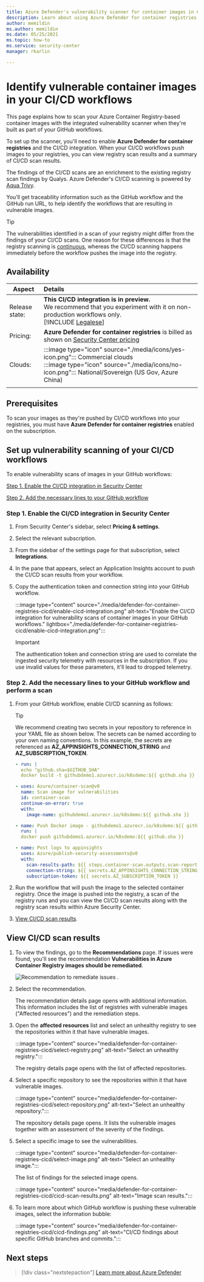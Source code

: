 ```yaml
---
title: Azure Defender's vulnerability scanner for container images in CI/CD workflows
description: Learn about using Azure Defender for container registries to scan container images in CI/CD workflows
author: memildin
ms.author: memildin
ms.date: 05/25/2021
ms.topic: how-to
ms.service: security-center
manager: rkarlin

---
```


# Identify vulnerable container images in your CI/CD workflows

This page explains how to scan your Azure Container Registry-based container images with the integrated vulnerability scanner when they're built as part of your GitHub workflows.

To set up the scanner, you'll need to enable **Azure Defender for container registries** and the CI/CD integration. When your CI/CD workflows push images to your registries, you can view registry scan results and a summary of CI/CD scan results.

The findings of the CI/CD scans are an enrichment to the existing registry scan findings by Qualys. Azure Defender's CI/CD scanning is powered by [Aqua Trivy](https://github.com/aquasecurity/trivy).

You’ll get traceability information such as the GitHub workflow and the GitHub run URL, to help identify the workflows that are resulting in vulnerable images.

> [!TIP]
> The vulnerabilities identified in a scan of your registry might differ from the findings of your CI/CD scans. One reason for these  differences is that the registry scanning is [continuous](defender-for-container-registries-introduction.md#when-are-images-scanned), whereas the CI/CD scanning happens immediately before the workflow pushes the image into the registry.

## Availability

|Aspect|Details|
|----|:----|
|Release state:| **This CI/CD integration is in preview.**<br>We recommend that you experiment with it on non-production workflows only.<br>[!INCLUDE [Legalese](../../includes/security-center-preview-legal-text.md)]|
|Pricing:|**Azure Defender for container registries** is billed as shown on [Security Center pricing](https://azure.microsoft.com/pricing/details/security-center/)|
|Clouds:|:::image type="icon" source="./media/icons/yes-icon.png"::: Commercial clouds<br>:::image type="icon" source="./media/icons/no-icon.png"::: National/Sovereign (US Gov, Azure China)|
|||

## Prerequisites

To scan your images as they're pushed by CI/CD workflows into your registries, you must have **Azure Defender for container registries** enabled on the subscription. 

## Set up vulnerability scanning of your CI/CD workflows

To enable vulnerability scans of images in your GitHub workflows:

[Step 1. Enable the CI/CD integration in Security Center](#step-1-enable-the-cicd-integration-in-security-center)

[Step 2. Add the necessary lines to your GitHub workflow](#step-2-add-the-necessary-lines-to-your-github-workflow-and-perform-a-scan)

### Step 1. Enable the CI/CD integration in Security Center

1. From Security Center's sidebar, select **Pricing & settings**.
1. Select the relevant subscription.
1. From the sidebar of the settings page for that subscription, select **Integrations**.
1. In the pane that appears, select an Application Insights account to push the CI/CD scan results from your workflow.
1. Copy the authentication token and connection string into your GitHub workflow.

    :::image type="content" source="./media/defender-for-container-registries-cicd/enable-cicd-integration.png" alt-text="Enable the CI/CD integration for vulnerability scans of container images in your GitHub workflows." lightbox="./media/defender-for-container-registries-cicd/enable-cicd-integration.png":::

    > [!IMPORTANT]
    > The authentication token and connection string are used to correlate the ingested security telemetry with resources in the subscription. If you use invalid values for these parameters, it'll lead to dropped telemetry.

### Step 2. Add the necessary lines to your GitHub workflow and perform a scan

1. From your GitHub workflow, enable CI/CD scanning as follows:

    > [!TIP]
    > We recommend creating two secrets in your repository to reference in your YAML file as shown below. The secrets can be named according to your own naming conventions. In this example, the secrets are referenced as **AZ_APPINSIGHTS_CONNECTION_STRING** and **AZ_SUBSCRIPTION_TOKEN**.


    ```yml
    - run: |
      echo "github.sha=$GITHUB_SHA"
      docker build -t githubdemo1.azurecr.io/k8sdemo:${{ github.sha }}
    
    - uses: Azure/container-scan@v0 
      name: Scan image for vulnerabilities
      id: container-scan
      continue-on-error: true
      with:
        image-name: githubdemo1.azurecr.io/k8sdemo:${{ github.sha }} 
    
    - name: Push Docker image - githubdemo1.azurecr.io/k8sdemo:${{ github.sha }}
      run: |
      docker push githubdemo1.azurecr.io/k8sdemo:${{ github.sha }}
    
    - name: Post logs to appinsights
      uses: Azure/publish-security-assessments@v0
      with: 
        scan-results-path: ${{ steps.container-scan.outputs.scan-report-path }}
        connection-string: ${{ secrets.AZ_APPINSIGHTS_CONNECTION_STRING }}
        subscription-token: ${{ secrets.AZ_SUBSCRIPTION_TOKEN }} 
    ```

1. Run the workflow that will push the image to the selected container registry. Once the image is pushed into the registry, a scan of the registry runs and you can view the CI/CD scan results along with the registry scan results within Azure Security Center.

1. [View CI/CD scan results](#view-cicd-scan-results).

## View CI/CD scan results

1. To view the findings, go to the **Recommendations** page. If issues were found, you'll see the recommendation **Vulnerabilities in Azure Container Registry images should be remediated**.

    ![Recommendation to remediate issues .](media/monitor-container-security/acr-finding.png)

1. Select the recommendation. 

    The recommendation details page opens with additional information. This information includes the list of registries with vulnerable images ("Affected resources") and the remediation steps. 

1. Open the **affected resources** list and select an unhealthy registry to see the repositories within it that have vulnerable images.

    :::image type="content" source="media/defender-for-container-registries-cicd/select-registry.png" alt-text="Select an unhealthy registry.":::

    The registry details page opens with the list of affected repositories.

1. Select a specific repository to see the repositories within it that have vulnerable images.

    :::image type="content" source="media/defender-for-container-registries-cicd/select-repository.png" alt-text="Select an unhealthy repository.":::

    The repository details page opens. It lists the vulnerable images together with an assessment of the severity of the findings.

1. Select a specific image to see the vulnerabilities.

    :::image type="content" source="media/defender-for-container-registries-cicd/select-image.png" alt-text="Select an unhealthy image.":::

    The list of findings for the selected image opens.

    :::image type="content" source="media/defender-for-container-registries-cicd/cicd-scan-results.png" alt-text="Image scan results.":::

1. To learn more about which GitHub workflow is pushing these vulnerable images, select the information bubble:

    :::image type="content" source="media/defender-for-container-registries-cicd/cicd-findings.png" alt-text="CI/CD findings about specific GitHub branches and commits.":::



## Next steps

> [!div class="nextstepaction"]
> [Learn more about Azure Defender](azure-defender.md)
